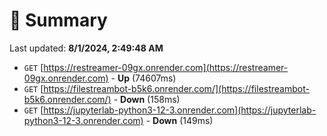 # 📖 Summary
Last updated: **8/1/2024, 2:49:48 AM**

- `GET` [https://restreamer-09gx.onrender.com](https://restreamer-09gx.onrender.com) - **Up** (74607ms)
- `GET` [https://filestreambot-b5k6.onrender.com/](https://filestreambot-b5k6.onrender.com/) - **Down** (158ms)
- `GET` [https://jupyterlab-python3-12-3.onrender.com](https://jupyterlab-python3-12-3.onrender.com) - **Down** (149ms)
